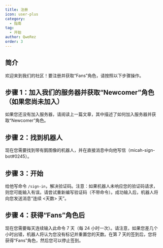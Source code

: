```yaml
---
title: 注册
icon: user-plus
category:
  - 指南
tag:
  - 开始
author: QweRez
order: 3
---
```


## 简介

欢迎来到我们的社区！要注册并获取“Fans”角色，请按照以下步骤操作。

## 步骤 1：加入我们的服务器并获取“Newcomer”角色（如果您尚未加入）

如果您还没有加入服务器，请阅读上一篇文章，其中描述了如何加入服务器并获取“Newcomer”角色。

## 步骤 2：找到机器人

现在您需要找到带有鹅图像的机器人，并在直接消息中向他写信（micah-sign-bot#0245）。

## 步骤 3：开始

给他写命令 `/sign-in`，解决验证码。注意：如果机器人未响应您的验证码请求，则您可能输入有误。请尝试重新编写验证码（不带命令）。成功输入后，机器人将向您发送消息“连续 <天数> 天”。

## 步骤 4：获得“Fans”角色后

现在您需要每天连续输入此命令 7 天（每 24 小时一次）。请注意，如果您差几个小时出错，机器人将认为您没有标记并重置您的天数。在第 7 天的签到后，您将获得“Fans”角色，然后您可以停止签到。
